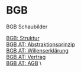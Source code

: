 # BGB
BGB Schaubilder


[BGB: Struktur](BGB_Struktur.html) \
[BGB AT: Abstraktionsprinzip](BGB-AT_Abstraktionsprinzip.html) \
[BGB AT: Willenserklärung](BGB-AT_Willenserklärung.html) \
[BGB AT: Vertrag](BGB-AT_Vertrag.html) \
[BGB AT: AGB](BGB-AT_AGB.html) \
